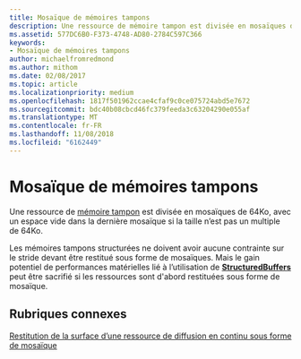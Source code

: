 ```yaml
---
title: Mosaïque de mémoires tampons
description: Une ressource de mémoire tampon est divisée en mosaïques de 64Ko, avec un espace vide dans la dernière mosaïque si la taille n’est pas un multiple de 64Ko.
ms.assetid: 577DC6B0-F373-4748-AD80-2784C597C366
keywords:
- Mosaïque de mémoires tampons
author: michaelfromredmond
ms.author: mithom
ms.date: 02/08/2017
ms.topic: article
ms.localizationpriority: medium
ms.openlocfilehash: 1817f501962ccae4cfaf9c0ce075724abd5e7672
ms.sourcegitcommit: bdc40b08cbcd46fc379feeda3c63204290e055af
ms.translationtype: MT
ms.contentlocale: fr-FR
ms.lasthandoff: 11/08/2018
ms.locfileid: "6162449"
---
```

# <a name="buffer-tiling"></a>Mosaïque de mémoires tampons


Une ressource de [mémoire tampon](introduction-to-buffers.md) est divisée en mosaïques de 64Ko, avec un espace vide dans la dernière mosaïque si la taille n’est pas un multiple de 64Ko.

Les mémoires tampons structurées ne doivent avoir aucune contrainte sur le stride devant être restitué sous forme de mosaïques. Mais le gain potentiel de performances matérielles lié à l’utilisation de [**StructuredBuffers**](https://msdn.microsoft.com/library/windows/desktop/ff471514) peut être sacrifié si les ressources sont d'abord restituées sous forme de mosaïque.

## <a name="span-idrelated-topicsspanrelated-topics"></a><span id="related-topics"></span>Rubriques connexes


[Restitution de la surface d’une ressource de diffusion en continu sous forme de mosaïque](how-a-streaming-resource-s-area-is-tiled.md)

 

 




